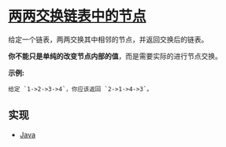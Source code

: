 # [两两交换链表中的节点](https://leetcode-cn.com/problems/swap-nodes-in-pairs/)

给定一个链表，两两交换其中相邻的节点，并返回交换后的链表。

**你不能只是单纯的改变节点内部的值**，而是需要实际的进行节点交换。

**示例:**
```
给定 `1->2->3->4`，你应该返回 `2->1->4->3`。
```

## 实现

- [Java](https://github.com/pojozhang/playground/blob/master/solutions/java/src/main/java/playground/algorithm/SwapNodesInPairs.java)
